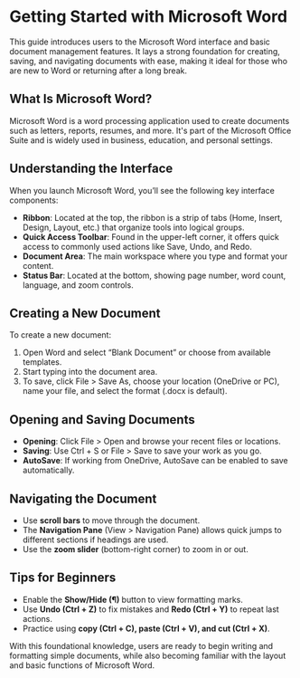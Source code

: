 # Getting Started with Microsoft Word

This guide introduces users to the Microsoft Word interface and basic document management features. It lays a strong foundation for creating, saving, and navigating documents with ease, making it ideal for those who are new to Word or returning after a long break.

## What Is Microsoft Word?

Microsoft Word is a word processing application used to create documents such as letters, reports, resumes, and more. It's part of the Microsoft Office Suite and is widely used in business, education, and personal settings.

## Understanding the Interface

When you launch Microsoft Word, you’ll see the following key interface components:

- **Ribbon**: Located at the top, the ribbon is a strip of tabs (Home, Insert, Design, Layout, etc.) that organize tools into logical groups.
- **Quick Access Toolbar**: Found in the upper-left corner, it offers quick access to commonly used actions like Save, Undo, and Redo.
- **Document Area**: The main workspace where you type and format your content.
- **Status Bar**: Located at the bottom, showing page number, word count, language, and zoom controls.

## Creating a New Document

To create a new document:
1. Open Word and select “Blank Document” or choose from available templates.
2. Start typing into the document area.
3. To save, click File > Save As, choose your location (OneDrive or PC), name your file, and select the format (.docx is default).

## Opening and Saving Documents

- **Opening**: Click File > Open and browse your recent files or locations.
- **Saving**: Use Ctrl + S or File > Save to save your work as you go.
- **AutoSave**: If working from OneDrive, AutoSave can be enabled to save automatically.

## Navigating the Document

- Use **scroll bars** to move through the document.
- The **Navigation Pane** (View > Navigation Pane) allows quick jumps to different sections if headings are used.
- Use the **zoom slider** (bottom-right corner) to zoom in or out.

## Tips for Beginners

- Enable the **Show/Hide (¶)** button to view formatting marks.
- Use **Undo (Ctrl + Z)** to fix mistakes and **Redo (Ctrl + Y)** to repeat last actions.
- Practice using **copy (Ctrl + C), paste (Ctrl + V), and cut (Ctrl + X)**.

With this foundational knowledge, users are ready to begin writing and formatting simple documents, while also becoming familiar with the layout and basic functions of Microsoft Word.
